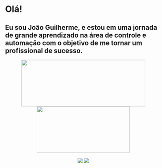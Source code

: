 # Olá!

## Eu sou João Guilherme, e estou em uma jornada de grande aprendizado na área de controle e automação com o objetivo de me tornar um profissional de sucesso.

<div align="center">
  <img width="400em" height="150em" src="https://github-readme-stats.vercel.app/api?username=jguime&show_icons=true&theme=tokyonight&include_all_commits=true&count_private=true"/>
  <img width="300em" height="150em" src="https://github-readme-stats.vercel.app/api/top-langs/?username=jguime&layout=compact&langs_count=7&theme=tokyonight"/>
</div>
<br/>
<div align="center">
  <a href="https://www.linkedin.com/in/jguime/" target="_blank"><img src="https://img.shields.io/badge/-LinkedIn-%230077B5?style=for-the-badge&logo=linkedin&logoColor=white" target="_blank"></a> 
  <a href="https://github.com/jguime" target="_blank"><img src="https://img.shields.io/badge/-GitHub-181717?style=for-the-badge&logo=github&logoColor=white" target="_blank"></a>
</div>
<br/>


